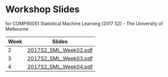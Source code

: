 # Workshop Slides
for COMP90051 Statistical Machine Learning (2017 S2) - The University of Melbourne

|Week |Slides |
|-----|-------|
|2|[2017S2_SML_Week02.pdf](slides/2017S2_SML_Week02.pdf)|
|3|[2017S2_SML_Week03.pdf](slides/2017S2_SML_Week03.pdf)|
|4|[2017S2_SML_Week04.pdf](slides/2017S2_SML_Week04.pdf)|
